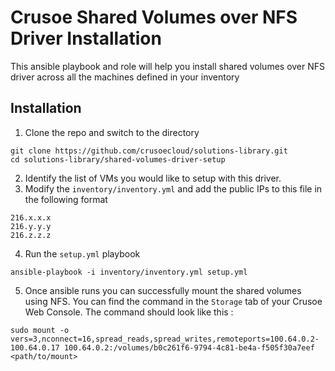 # Crusoe Shared Volumes over NFS Driver Installation

This ansible playbook and role will help you install shared volumes over NFS driver across all the machines defined in your inventory

## Installation

1. Clone the repo and switch to the directory
```
git clone https://github.com/crusoecloud/solutions-library.git
cd solutions-library/shared-volumes-driver-setup
```
2. Identify the list of VMs you would like to setup with this driver.
3. Modify the `inventory/inventory.yml` and add the public IPs to this file in the following format
```
216.x.x.x
216.y.y.y
216.z.z.z
```
4. Run the `setup.yml` playbook
```
ansible-playbook -i inventory/inventory.yml setup.yml
```
5. Once ansible runs you can successfully mount the shared volumes using NFS.  You can find the command in the `Storage` tab of your Crusoe Web Console. The command should look like this : 

```
sudo mount -o vers=3,nconnect=16,spread_reads,spread_writes,remoteports=100.64.0.2-100.64.0.17 100.64.0.2:/volumes/b0c261f6-9794-4c81-be4a-f505f30a7eef <path/to/mount>
```